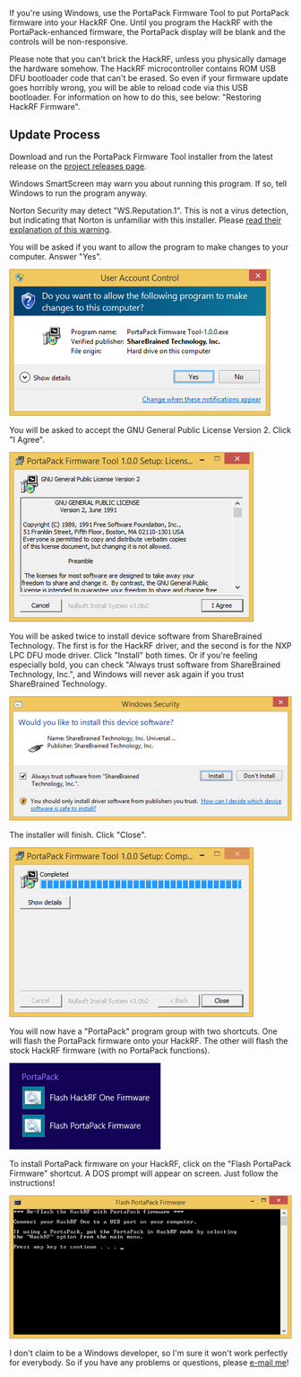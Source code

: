 If you're using Windows, use the PortaPack Firmware Tool to put PortaPack firmware into your HackRF One. Until you program the HackRF with the PortaPack-enhanced firmware, the PortaPack display will be blank and the controls will be non-responsive.

Please note that you can't brick the HackRF, unless you physically damage the hardware somehow. The HackRF microcontroller contains ROM USB DFU bootloader code that can't be erased. So even if your firmware update goes horribly wrong, you will be able to reload code via this USB bootloader. For information on how to do this, see below: "Restoring HackRF Firmware".

## Update Process

Download and run the PortaPack Firmware Tool installer from the latest release on the [project releases page](https://github.com/sharebrained/portapack-hackrf/releases).

Windows SmartScreen may warn you about running this program. If so, tell Windows to run the program anyway.

Norton Security may detect "WS.Reputation.1". This is not a virus detection, but indicating that Norton is unfamiliar with this installer. Please [read their explanation of this warning](https://www.symantec.com/security-center/writeup/2010-051308-1854-99).

You will be asked if you want to allow the program to make changes to your computer. Answer "Yes".

![Windows UAC warning for ShareBrained Technology](images/windows/uac_installer_sharebrained_win81.png)

You will be asked to accept the GNU General Public License Version 2. Click "I Agree".

![Accept the GNU GPLv2 license](images/windows/gpl_v2_accept_win81.png)

You will be asked twice to install device software from ShareBrained Technology. The first is for the HackRF driver, and the second is for the NXP LPC DFU mode driver. Click "Install" both times. Or if you're feeling especially bold, you can check "Always trust software from ShareBrained Technology, Inc.", and Windows will never ask again if you trust ShareBrained Technology.

![Install device software from ShareBrained Technology](images/windows/install_device_firmware_sharebrained_win81.png)

The installer will finish. Click "Close".

![Installer finished](images/windows/installer_finished_win81.png)

You will now have a "PortaPack" program group with two shortcuts. One will flash the PortaPack firmware onto your HackRF. The other will flash the stock HackRF firmware (with no PortaPack functions).

![PortaPack program group](images/windows/program_group_win81.png)

To install PortaPack firmware on your HackRF, click on the "Flash PortaPack Firmware" shortcut. A DOS prompt will appear on screen. Just follow the instructions!

![PortaPack firmware installation](images/windows/portapack_firmware_install_cmd_win81.png)

I don't claim to be a Windows developer, so I'm sure it won't work perfectly for everybody. So if you have any problems or questions, please <a href="mailto:support@sharebrained.com">e-mail me</a>!